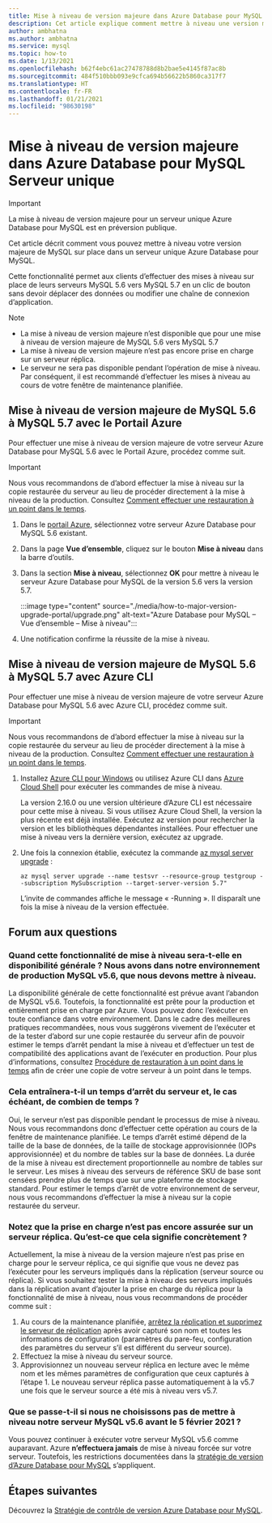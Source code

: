 ```yaml
---
title: Mise à niveau de version majeure dans Azure Database pour MySQL – Serveur unique
description: Cet article explique comment mettre à niveau une version majeure pour Azure Database pour MySQL – Serveur unique.
author: ambhatna
ms.author: ambhatna
ms.service: mysql
ms.topic: how-to
ms.date: 1/13/2021
ms.openlocfilehash: b62f4ebc61ac27478788d8b2bae5e4145f87ac8b
ms.sourcegitcommit: 484f510bbb093e9cfca694b56622b5860ca317f7
ms.translationtype: HT
ms.contentlocale: fr-FR
ms.lasthandoff: 01/21/2021
ms.locfileid: "98630198"
---
```

# <a name="major-version-upgrade-in-azure-database-for-mysql-single-server"></a>Mise à niveau de version majeure dans Azure Database pour MySQL Serveur unique

> [!IMPORTANT]
> La mise à niveau de version majeure pour un serveur unique Azure Database pour MySQL est en préversion publique.

Cet article décrit comment vous pouvez mettre à niveau votre version majeure de MySQL sur place dans un serveur unique Azure Database pour MySQL.

Cette fonctionnalité permet aux clients d’effectuer des mises à niveau sur place de leurs serveurs MySQL 5.6 vers MySQL 5.7 en un clic de bouton sans devoir déplacer des données ou modifier une chaîne de connexion d’application.

> [!Note]
> * La mise à niveau de version majeure n’est disponible que pour une mise à niveau de version majeure de MySQL 5.6 vers MySQL 5.7<br>
> * La mise à niveau de version majeure n’est pas encore prise en charge sur un serveur réplica.
> * Le serveur ne sera pas disponible pendant l’opération de mise à niveau. Par conséquent, il est recommandé d’effectuer les mises à niveau au cours de votre fenêtre de maintenance planifiée.

## <a name="perform-major-version-upgrade-from-mysql-56-to-mysql-57-using-azure-portal"></a>Mise à niveau de version majeure de MySQL 5.6 à MySQL 5.7 avec le Portail Azure

Pour effectuer une mise à niveau de version majeure de votre serveur Azure Database pour MySQL 5.6 avec le Portail Azure, procédez comme suit.

> [!IMPORTANT]
> Nous vous recommandons de d’abord effectuer la mise à niveau sur la copie restaurée du serveur au lieu de procéder directement à la mise à niveau de la production. Consultez [Comment effectuer une restauration à un point dans le temps](howto-restore-server-portal.md#point-in-time-restore).

1. Dans le [portail Azure](https://portal.azure.com/), sélectionnez votre serveur Azure Database pour MySQL 5.6 existant.

2. Dans la page **Vue d’ensemble**, cliquez sur le bouton **Mise à niveau** dans la barre d’outils.

3. Dans la section **Mise à niveau**, sélectionnez **OK** pour mettre à niveau le serveur Azure Database pour MySQL de la version 5.6 vers la version 5.7.

   :::image type="content" source="./media/how-to-major-version-upgrade-portal/upgrade.png" alt-text="Azure Database pour MySQL – Vue d’ensemble – Mise à niveau":::

4. Une notification confirme la réussite de la mise à niveau.


## <a name="perform-major-version-upgrade-from-mysql-56-to-mysql-57-using-azure-cli"></a>Mise à niveau de version majeure de MySQL 5.6 à MySQL 5.7 avec Azure CLI

Pour effectuer une mise à niveau de version majeure de votre serveur Azure Database pour MySQL 5.6 avec Azure CLI, procédez comme suit.

> [!IMPORTANT]
> Nous vous recommandons de d’abord effectuer la mise à niveau sur la copie restaurée du serveur au lieu de procéder directement à la mise à niveau de la production. Consultez [Comment effectuer une restauration à un point dans le temps](howto-restore-server-cli.md#server-point-in-time-restore).

1. Installez [Azure CLI pour Windows](/cli/azure/install-azure-cli) ou utilisez Azure CLI dans [Azure Cloud Shell](../cloud-shell/overview.md) pour exécuter les commandes de mise à niveau. 
 
   La version 2.16.0 ou une version ultérieure d’Azure CLI est nécessaire pour cette mise à niveau. Si vous utilisez Azure Cloud Shell, la version la plus récente est déjà installée. Exécutez az version pour rechercher la version et les bibliothèques dépendantes installées. Pour effectuer une mise à niveau vers la dernière version, exécutez az upgrade.

2. Une fois la connexion établie, exécutez la commande [az mysql server upgrade](https://docs.microsoft.com/cli/azure/mysql/server?view=azure-cli-latest#az_mysql_server_upgrade&preserve-view=true) :
    
   ```azurecli
   az mysql server upgrade --name testsvr --resource-group testgroup --subscription MySubscription --target-server-version 5.7"
   ```
   
   L’invite de commandes affiche le message « -Running ». Il disparaît une fois la mise à niveau de la version effectuée.

## <a name="frequently-asked-questions"></a>Forum aux questions

### <a name="when-will-this-upgrade-feature-be-ga-as-we-have-mysql-v56-in-our-production-environment-that-we-need-to-upgrade"></a>Quand cette fonctionnalité de mise à niveau sera-t-elle en disponibilité générale ? Nous avons dans notre environnement de production MySQL v5.6, que nous devons mettre à niveau.

La disponibilité générale de cette fonctionnalité est prévue avant l’abandon de MySQL v5.6. Toutefois, la fonctionnalité est prête pour la production et entièrement prise en charge par Azure. Vous pouvez donc l’exécuter en toute confiance dans votre environnement. Dans le cadre des meilleures pratiques recommandées, nous vous suggérons vivement de l’exécuter et de la tester d’abord sur une copie restaurée du serveur afin de pouvoir estimer le temps d’arrêt pendant la mise à niveau et d’effectuer un test de compatibilité des applications avant de l’exécuter en production. Pour plus d’informations, consultez [Procédure de restauration à un point dans le temps](howto-restore-server-portal.md#point-in-time-restore) afin de créer une copie de votre serveur à un point dans le temps. 

### <a name="will-this-cause-downtime-of-the-server-and-if-so-how-long"></a>Cela entraînera-t-il un temps d’arrêt du serveur et, le cas échéant, de combien de temps ?

Oui, le serveur n’est pas disponible pendant le processus de mise à niveau. Nous vous recommandons donc d’effectuer cette opération au cours de la fenêtre de maintenance planifiée. Le temps d’arrêt estimé dépend de la taille de la base de données, de la taille de stockage approvisionnée (IOPs approvisionnée) et du nombre de tables sur la base de données. La durée de la mise à niveau est directement proportionnelle au nombre de tables sur le serveur. Les mises à niveau des serveurs de référence SKU de base sont censées prendre plus de temps que sur une plateforme de stockage standard. Pour estimer le temps d’arrêt de votre environnement de serveur, nous vous recommandons d’effectuer la mise à niveau sur la copie restaurée du serveur.  

### <a name="it-is-noted-that-it-is-not-supported-on-replica-server-yet-what-does-that-mean-concrete"></a>Notez que la prise en charge n’est pas encore assurée sur un serveur réplica. Qu’est-ce que cela signifie concrètement ?

Actuellement, la mise à niveau de la version majeure n’est pas prise en charge pour le serveur réplica, ce qui signifie que vous ne devez pas l’exécuter pour les serveurs impliqués dans la réplication (serveur source ou réplica). Si vous souhaitez tester la mise à niveau des serveurs impliqués dans la réplication avant d’ajouter la prise en charge du réplica pour la fonctionnalité de mise à niveau, nous vous recommandons de procéder comme suit :

1. Au cours de la maintenance planifiée, [arrêtez la réplication et supprimez le serveur de réplication](howto-read-replicas-portal.md) après avoir capturé son nom et toutes les informations de configuration (paramètres du pare-feu, configuration des paramètres du serveur s’il est différent du serveur source).
2. Effectuez la mise à niveau du serveur source.
3. Approvisionnez un nouveau serveur réplica en lecture avec le même nom et les mêmes paramètres de configuration que ceux capturés à l’étape 1. Le nouveau serveur réplica passe automatiquement à la v5.7 une fois que le serveur source a été mis à niveau vers v5.7.

### <a name="what-will-happen-if-we-do-not-choose-to-upgrade-our-mysql-v56-server-before-february-5-2021"></a>Que se passe-t-il si nous ne choisissons pas de mettre à niveau notre serveur MySQL v5.6 avant le 5 février 2021 ?

Vous pouvez continuer à exécuter votre serveur MySQL v5.6 comme auparavant. Azure **n’effectuera jamais** de mise à niveau forcée sur votre serveur. Toutefois, les restrictions documentées dans la [stratégie de version d’Azure Database pour MySQL](concepts-version-policy.md) s’appliquent.

## <a name="next-steps"></a>Étapes suivantes

Découvrez la [Stratégie de contrôle de version Azure Database pour MySQL](concepts-version-policy.md).
